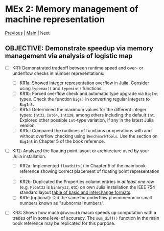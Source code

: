 # MEx 2: Memory management of machine representation
[Previous](01-HPC/README.md) | [Main](../README.md) | Next

## **OBJECTIVE**: Demonstrate speedup via memory management via analysis of logistic map

- [ ] KR1: Demonstrated tradeoff between runtime speed and over- or underflow checks in number representations.
	- [ ] KR1a: Showed integer representation overflow in Julia. Consider using `typemax()` and `typemin()` functions.
	- [ ] KR1b: Forced overflow check and automatic type upgrade via `BigInt` types. Check the function `big()` in converting regular integers to `BigInt`.
	- [ ] KR1d: Determined the maximum values for the different integer types: `Int32`, `Int64`, `Int128`, among others including the default `Int`. Explored other possible `Int`-type variation, if any in the latest Julia version.
	- [ ] KR1c: Compared the runtimes of functions or operations with and without overflow checking using `BenchmarkTools`. Use the section on `BigInt` in Chapter 5 of the book reference.
- [ ] KR2: Analyzed the floating point layout or architecture used by your Julia installation.
	- [ ] KR2a: Implemented `floatbits()` in Chapter 5 of the main book reference showing correct placement of floating point representation .
	- [ ] KR2b: Duplicated the Properties column entries in _at least one row_ (e.g. `Float32` is `binary32`, etc) on own Julia installation the IEEE 754 standard layout [table of basic and interchange formats](https://en.wikipedia.org/wiki/IEEE_754#Basic_and_interchange_formats).
	- [ ] KR1e (optional): Did the same for underflow phenomenon in small numbers known as "subnormal numbers".
- [ ] KR3: Shown how much `@fastmath` macro speeds up computation with a trades off in some level of accuracy. The `sum_diff()` function in the main book reference may be replicated for this purpose.



